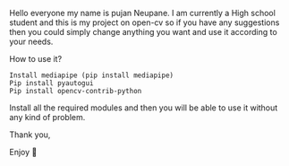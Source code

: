 Hello everyone my name is pujan Neupane. I am currently a High school student and this is my project on open-cv so if you have any suggestions then you could simply change anything you want and use it according to your needs. 

How to use it?
```
Install mediapipe (pip install mediapipe)
Pip install pyautogui
Pip install opencv-contrib-python
```
Install all the required modules and then you will be able to use it without any kind of problem.

Thank you, 

Enjoy 🎉 

